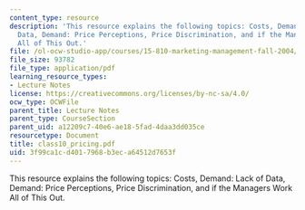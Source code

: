 ```yaml
---
content_type: resource
description: 'This resource explains the following topics: Costs, Demand: Lack of
  Data, Demand: Price Perceptions, Price Discrimination, and if the Managers Work
  All of This Out.'
file: /ol-ocw-studio-app/courses/15-810-marketing-management-fall-2004/3f99ca1cd4017968b3eca64512d7653f_class10_pricing.pdf
file_size: 93782
file_type: application/pdf
learning_resource_types:
- Lecture Notes
license: https://creativecommons.org/licenses/by-nc-sa/4.0/
ocw_type: OCWFile
parent_title: Lecture Notes
parent_type: CourseSection
parent_uid: a12209c7-40e6-ae18-5fad-4daa3dd035ce
resourcetype: Document
title: class10_pricing.pdf
uid: 3f99ca1c-d401-7968-b3ec-a64512d7653f
---
```

This resource explains the following topics: Costs, Demand: Lack of Data, Demand: Price Perceptions, Price Discrimination, and if the Managers Work All of This Out.